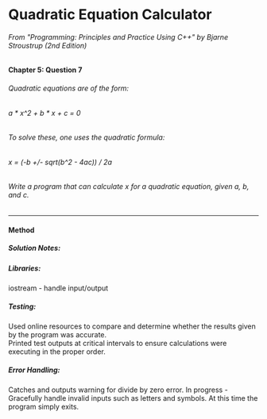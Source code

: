 # Quadratic Equation Calculator
###### From "Programming: Principles and Practice Using C++" by Bjarne Stroustrup (2nd Edition)  
#### Chapter 5: Question 7
###### Quadratic equations are of the form:  
######          a * x^2 + b * x + c = 0
###### To solve these, one uses the quadratic formula:
######          x = (-b +/- sqrt(b^2 - 4ac)) / 2a
###### Write a program that can calculate x for a quadratic equation, given a, b, and c.
---
#### Method
##### Solution Notes:  


##### Libraries:  
iostream - handle input/output  

##### Testing:  
Used online resources to compare and determine whether the results given by the program was accurate.  
Printed test outputs at critical intervals to ensure calculations were executing in the proper order.

##### Error Handling:  
Catches and outputs warning for divide by zero error.
In progress - Gracefully handle invalid inputs such as letters and symbols. At this time the program simply exits.